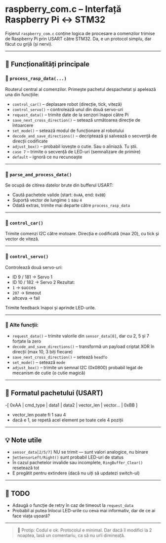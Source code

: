 # raspberry_com.c – Interfață Raspberry Pi <-> STM32

Fișierul `raspberry_com.c` conține logica de procesare a comenzilor trimise de Raspberry Pi prin USART către STM32. Da, e un protocol simplu, dar făcut cu grijă (și nervi).

---

## 🎯 Funcționalități principale

### 🔌 `process_rasp_data(...)`
Routerul central al comenzilor. Primește pachetul despachetat și apelează una din funcțiile:

- `control_car()` – deplasare robot (direcție, tick, viteză)
- `control_servo()` – controlează unul din două servo-uri
- `request_data()` – trimite date de la senzori înapoi către Pi
- `save_next_cross_direction()` – setează următoarea direcție de întoarcere
- `set_mode()` – setează modul de funcționare al robotului
- `decode_and_save_directions()` – decriptează și salvează o secvență de direcții codificate
- `adjust_box()` – probabil lovește o cutie. Sau o aliniază. Tu știi.
- `case 7` – trimite o secvență de LED-uri (semnalizare de primire)
- `default` – ignoră ce nu recunoaște

---

### 🧠 `parse_and_process_data()`
Se ocupă de citirea datelor brute din bufferul USART:
- Caută pachetele valide (start: `0xAA`, end: `0xBB`)
- Suportă vector de lungime `1` sau `4`
- Odată extras, trimite mai departe către `process_rasp_data`

---

### 🚗 `control_car()`
Trimite comenzi I2C către motoare. Direcția e codificată (max 20), cu tick și vector de viteză.

---

### 🦾 `control_servo()`
Controlează două servo-uri:
- ID 9 / 181 → Servo 1
- ID 10 / 182 → Servo 2
Rezultat:
- `1` → succes
- `207` → timeout
- altceva → fail

Trimite feedback înapoi și aprinde LED-urile.

---

### 🧠 Alte funcții:
- `request_data()` – trimite valorile din `sensor_data[8]`, dar cu 2, 5 și 7 forțate la zero
- `decode_and_save_directions()` – transformă un payload criptat XOR în direcții (max 10, 3 biți fiecare)
- `save_next_cross_direction()` – setează `headTo`
- `set_mode()` – setează `mode`
- `adjust_box()` – trimite un semnal I2C (0x0800) probabil legat de mecanism de cutie (o cutie magică)

---

## 🧱 Formatul pachetului (USART)

-[ 0xAA | cmd_type | data1 | data2 | vector_len | vector... | 0xBB ]


- vector_len poate fi 1 sau 4
- dacă e 1, se repetă acel element pe toate cele 4 poziții

---

## 💡 Note utile

- `sensor_data[2/5/7]` NU se trimit — sunt valori analogice, nu binare
- `SetSensorLeft/Right()` sunt probabil LED-uri de status
- În cazul pachetelor invalide sau incomplete, `RingBuffer_Clear()` resetează tot
- E pregătit pentru extindere (dacă nu uiți să updatezi switch-ul)

---

## 🤔 TODO
- Adaugă o funcție de retry în caz de timeout la `request_data`
- Probabil ai putea înlocui LED-urile cu ceva mai informativ, dar de ce ai face viața ușoară?

---

> 🧠 Protip: Codul e ok. Protocolul e minimal. Dar dacă îl modifici la 2 noaptea, lasă un comentariu, ca să nu urli dimineață.


